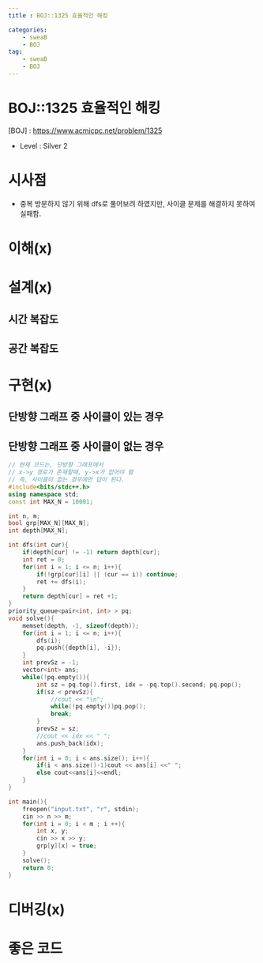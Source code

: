 ```yaml
---
title : BOJ::1325 효율적인 해킹

categories:
    - sweaB
    - BOJ
tag:
    - sweaB
    - BOJ
---
```

# BOJ::1325 효율적인 해킹
[BOJ] : <https://www.acmicpc.net/problem/1325>
- Level : Silver 2

# 시사점
- 중복 방문하지 않기 위해 dfs로 풀어보려 하였지만, 사이클 문제를 해결하지 못하여 실패함.

# 이해(x)

# 설계(x)

## 시간 복잡도

## 공간 복잡도

# 구현(x)

## 단방향 그래프 중 사이클이 있는 경우

## 단방향 그래프 중 사이클이 없는 경우

```cpp
// 현재 코드는, 단방향 그래프에서
// x->y 경로가 존재할때, y->x가 없어야 함
// 즉, 사이클이 없는 경우에만 답이 된다.
#include<bits/stdc++.h>
using namespace std;
const int MAX_N = 10001;

int n, m;
bool grp[MAX_N][MAX_N];
int depth[MAX_N];

int dfs(int cur){
    if(depth[cur] != -1) return depth[cur];
    int ret = 0;
    for(int i = 1; i <= n; i++){
        if(!grp[cur][i] || (cur == i)) continue;
        ret += dfs(i);
    }
    return depth[cur] = ret +1;
}
priority_queue<pair<int, int> > pq;
void solve(){
    memset(depth, -1, sizeof(depth));
    for(int i = 1; i <= n; i++){
        dfs(i);
        pq.push({depth[i], -i});
    }
    int prevSz = -1;
    vector<int> ans;
    while(!pq.empty()){
        int sz = pq.top().first, idx = -pq.top().second; pq.pop();
        if(sz < prevSz){
            //cout << "\n";
            while(!pq.empty())pq.pop();
            break;
        }
        prevSz = sz;
        //cout << idx << " ";
        ans.push_back(idx);
    }
    for(int i = 0; i < ans.size(); i++){
        if(i < ans.size()-1)cout << ans[i] <<" ";
        else cout<<ans[i]<<endl;
    }
}

int main(){
    freopen("input.txt", "r", stdin);
    cin >> n >> m;
    for(int i = 0; i < m ; i ++){
        int x, y;
        cin >> x >> y;
        grp[y][x] = true;
    }
    solve();
    return 0;
}

```


# 디버깅(x)

# 좋은 코드


